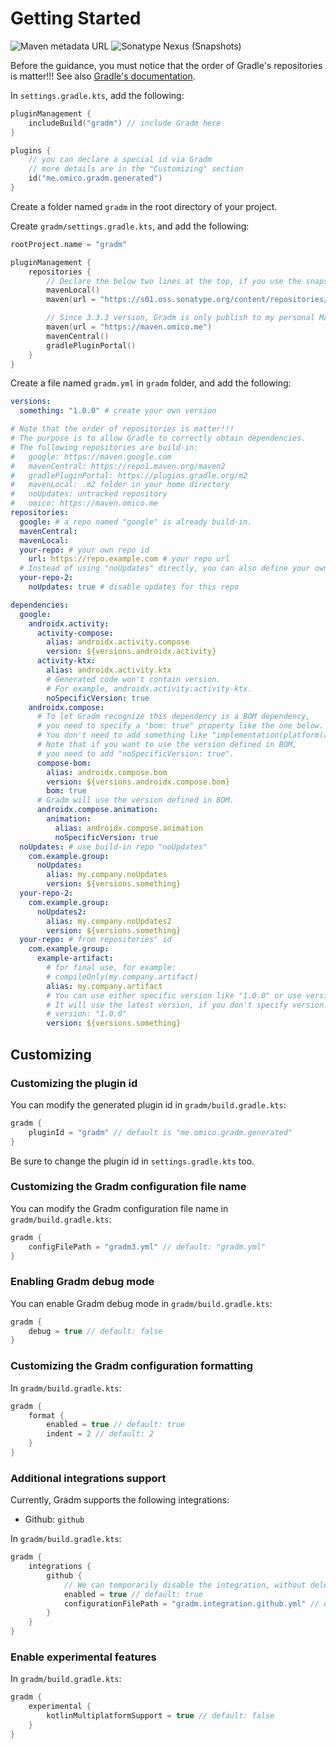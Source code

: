 # Getting Started

![Maven metadata URL](https://img.shields.io/maven-metadata/v?metadataUrl=https%3A%2F%2Fmaven.omico.me%2Fme%2Fomico%2Fgradm%2Fgradm-gradle-plugin%2Fmaven-metadata.xml)
![Sonatype Nexus (Snapshots)](https://img.shields.io/nexus/s/me.omico.gradm/gradm-gradle-plugin?server=https%3A%2F%2Fs01.oss.sonatype.org)

Before the guidance, you must notice that the order of Gradle's repositories is matter!!! See also [Gradle's documentation](https://docs.gradle.org/current/userguide/declaring_repositories.html#sec:declaring_multiple_repositories).

In `settings.gradle.kts`, add the following:

```kotlin
pluginManagement {
    includeBuild("gradm") // include Gradm here
}

plugins {
    // you can declare a special id via Gradm
    // more details are in the "Customizing" section
    id("me.omico.gradm.generated")
}
```

Create a folder named `gradm` in the root directory of your project.

Create `gradm/settings.gradle.kts`, and add the following:

```kotlin
rootProject.name = "gradm"

pluginManagement {
    repositories {
        // Declare the below two lines at the top, if you use the snapshot version.
        mavenLocal()
        maven(url = "https://s01.oss.sonatype.org/content/repositories/snapshots")

        // Since 3.3.3 version, Gradm is only publish to my personal Maven repository.
        maven(url = "https://maven.omico.me")
        mavenCentral()
        gradlePluginPortal()
    }
}
```

Create a file named `gradm.yml` in `gradm` folder, and add the following:

```yaml
versions:
  something: "1.0.0" # create your own version

# Note that the order of repositories is matter!!!
# The purpose is to allow Gradle to correctly obtain dependencies.
# The following repositories are build-in:
#   google: https://maven.google.com
#   mavenCentral: https://repo1.maven.org/maven2
#   gradlePluginPortal: https://plugins.gradle.org/m2
#   mavenLocal: .m2 folder in your home directory
#   noUpdates: untracked repository
#   omico: https://maven.omico.me
repositories:
  google: # a repo named "google" is already build-in.
  mavenCentral:
  mavenLocal:
  your-repo: # your own repo id
    url: https://repo.example.com # your repo url
  # Instead of using "noUpdates" directly, you can also define your own like below.
  your-repo-2:
    noUpdates: true # disable updates for this repo

dependencies:
  google:
    androidx.activity:
      activity-compose:
        alias: androidx.activity.compose
        version: ${versions.androidx.activity}
      activity-ktx:
        alias: androidx.activity.ktx
        # Generated code won't contain version.
        # For example, androidx.activity:activity-ktx.
        noSpecificVersion: true
    androidx.compose:
      # To let Gradm recognize this dependency is a BOM dependency,
      # you need to specify a "bom: true" property like the one below.
      # You don't need to add something like "implementation(platform(androidx.compose.bom))".
      # Note that if you want to use the version defined in BOM,
      # you need to add "noSpecificVersion: true".
      compose-bom:
        alias: androidx.compose.bom
        version: ${versions.androidx.compose.bom}
        bom: true
      # Gradm will use the version defined in BOM.
      androidx.compose.animation:
        animation:
          alias: androidx.compose.animation
          noSpecificVersion: true
  noUpdates: # use build-in repo "noUpdates"
    com.example.group:
      noUpdates:
        alias: my.company.noUpdates
        version: ${versions.something}
  your-repo-2:
    com.example.group:
      noUpdates2:
        alias: my.company.noUpdates2
        version: ${versions.something}
  your-repo: # from repositories' id
    com.example.group:
      example-artifact:
        # for final use, for example:
        # compileOnly(my.company.artifact)
        alias: my.company.artifact
        # You can use either specific version like "1.0.0" or use version variables.
        # It will use the latest version, if you don't specify version.
        # version: "1.0.0"
        version: ${versions.something}
```

## Customizing

### Customizing the plugin id

You can modify the generated plugin id in `gradm/build.gradle.kts`:

```kotlin
gradm {
    pluginId = "gradm" // default is "me.omico.gradm.generated"
}
```

Be sure to change the plugin id in `settings.gradle.kts` too.

### Customizing the Gradm configuration file name

You can modify the Gradm configuration file name in `gradm/build.gradle.kts`:

```kotlin
gradm {
    configFilePath = "gradm3.yml" // default: "gradm.yml"
}
```

### Enabling Gradm debug mode

You can enable Gradm debug mode in `gradm/build.gradle.kts`:

```kotlin
gradm {
    debug = true // default: false
}
```

### Customizing the Gradm configuration formatting

In `gradm/build.gradle.kts`:

```kotlin
gradm {
    format {
        enabled = true // default: true
        indent = 2 // default: 2
    }
}
```

### Additional integrations support

Currently, Gradm supports the following integrations:

* Github: `github`

In `gradm/build.gradle.kts`:

```kotlin
gradm {
    integrations {
        github {
            // We can temporarily disable the integration, without delete the whole configuration.
            enabled = true // default: true
            configurationFilePath = "gradm.integration.github.yml" // default: "gradm.integration.github.yml"
        }
    }
}
```

### Enable experimental features

In `gradm/build.gradle.kts`:

```kotlin
gradm {
    experimental {
        kotlinMultiplatformSupport = true // default: false
    }
}
```
